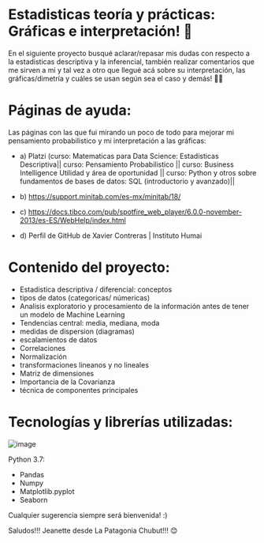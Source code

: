 # Estadisticas teoría y prácticas: Gráficas e interpretación! 🧐

En el siguiente proyecto busqué aclarar/repasar mis dudas con respecto a la estadisticas descriptiva y la inferencial, también realizar comentarios que me sirven a mi y tal vez a otro que llegué acá sobre su interpretación, las gráficas/dimetría y cuáles se usan según sea el caso y demás! 👩🏻 

# Páginas de ayuda:
Las páginas con las que fui mirando un poco de todo para mejorar mi pensamiento probabilistico y mi interpretación a las gráficas:
- a) Platzi (curso: Matematicas para Data Science: Estadisticas Descriptiva|| curso: Pensamiento Probabilistico || curso: Business Intelligence Utilidad y área de oportunidad || curso: Python y otros sobre fundamentos de bases de datos: SQL (introductorio y avanzado)||

- b)  https://support.minitab.com/es-mx/minitab/18/
- c) https://docs.tibco.com/pub/spotfire_web_player/6.0.0-november-2013/es-ES/WebHelp/index.html
- d) Perfil de GitHub de Xavier Contreras | Instituto Humai 

# Contenido del proyecto: 

- Estadistica descriptiva / diferencial: conceptos 
- tipos de datos (categoricas/ númericas)
- Analisis exploratorio y procesamiento de la información antes de tener un modelo de Machine Learning
- Tendencias central: media, mediana, moda
- medidas de dispersion (diagramas)
- escalamientos de datos 
- Correlaciones
- Normalización
- transformaciones lineanos y no lineales
- Matriz de dimensiones
- Importancia de la Covarianza
- técnica de componentes principales

# Tecnologías y librerías utilizadas: 
![image](https://user-images.githubusercontent.com/80054717/162941926-a9e88b8f-f4a3-4e75-a005-a38bbff49970.png)

Python 3.7:
- Pandas
- Numpy 
- Matplotlib.pyplot
- Seaborn



Cualquier sugerencia siempre será bienvenida! :)

Saludos!!!
Jeanette desde La Patagonia Chubut!!! 😊
